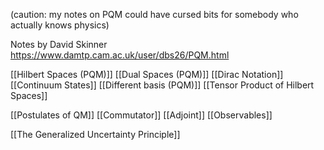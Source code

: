 (caution: my notes on PQM could have cursed bits for somebody who actually knows physics)

Notes by David Skinner
https://www.damtp.cam.ac.uk/user/dbs26/PQM.html

[[Hilbert Spaces (PQM)]]
[[Dual Spaces (PQM)]]
[[Dirac Notation]]
[[Continuum States]]
[[Different basis (PQM)]]
[[Tensor Product of Hilbert Spaces]]

[[Postulates of QM]]
[[Commutator]]
[[Adjoint]]
[[Observables]]

[[The Generalized Uncertainty Principle]]

